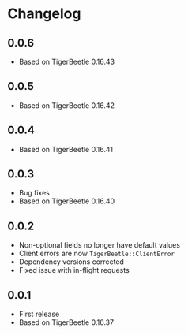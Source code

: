 # Changelog

## 0.0.6

- Based on TigerBeetle 0.16.43

## 0.0.5

- Based on TigerBeetle 0.16.42

## 0.0.4

- Based on TigerBeetle 0.16.41

## 0.0.3

- Bug fixes
- Based on TigerBeetle 0.16.40

## 0.0.2

- Non-optional fields no longer have default values
- Client errors are now `TigerBeetle::ClientError`
- Dependency versions corrected
- Fixed issue with in-flight requests

## 0.0.1

- First release
- Based on TigerBeetle 0.16.37
